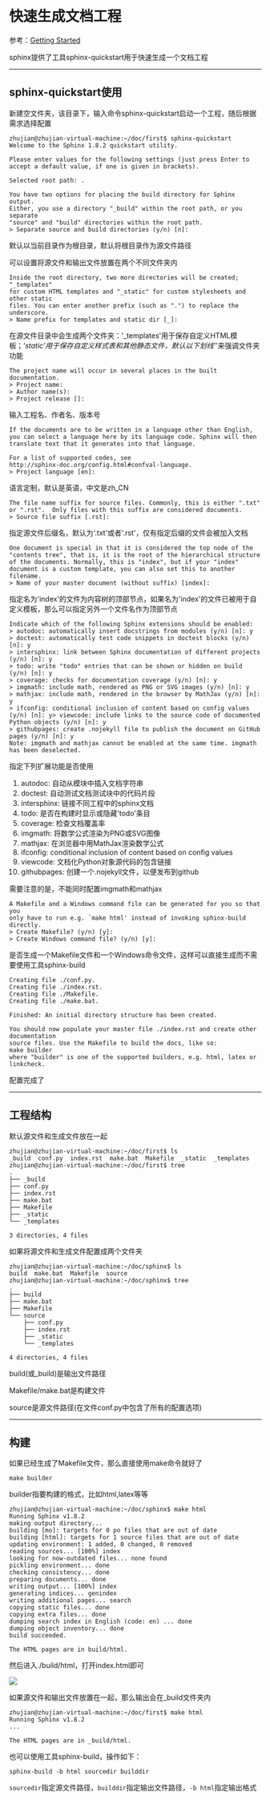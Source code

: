 
# 快速生成文档工程

参考：[Getting Started](http://www.sphinx-doc.org/en/master/usage/quickstart.html)

sphinx提供了工具sphinx-quickstart用于快速生成一个文档工程

---

## sphinx-quickstart使用

新建空文件夹，该目录下，输入命令sphinx-quickstart启动一个工程，随后根据需求选择配置

    zhujian@zhujian-virtual-machine:~/doc/first$ sphinx-quickstart 
    Welcome to the Sphinx 1.8.2 quickstart utility.

    Please enter values for the following settings (just press Enter to
    accept a default value, if one is given in brackets).

    Selected root path: .

    You have two options for placing the build directory for Sphinx output.
    Either, you use a directory "_build" within the root path, or you separate
    "source" and "build" directories within the root path.
    > Separate source and build directories (y/n) [n]: 

默认以当前目录作为根目录，默认将根目录作为源文件路径

可以设置将源文件和输出文件放置在两个不同文件夹内

    Inside the root directory, two more directories will be created; "_templates"
    for custom HTML templates and "_static" for custom stylesheets and other static
    files. You can enter another prefix (such as ".") to replace the underscore.
    > Name prefix for templates and static dir [_]: 

在源文件目录中会生成两个文件夹：'_templates'用于保存自定义HTML模板；‘_static’用于保存自定义样式表和其他静态文件，默认以下划线'_'来强调文件夹功能

    The project name will occur in several places in the built documentation.
    > Project name: 
    > Author name(s):
    > Project release []: 

输入工程名、作者名、版本号

    If the documents are to be written in a language other than English,
    you can select a language here by its language code. Sphinx will then
    translate text that it generates into that language.

    For a list of supported codes, see
    http://sphinx-doc.org/config.html#confval-language.
    > Project language [en]: 

语言定制，默认是英语，中文是zh_CN

    The file name suffix for source files. Commonly, this is either ".txt"
    or ".rst".  Only files with this suffix are considered documents.
    > Source file suffix [.rst]: 

指定源文件后缀名，默认为'.txt'或者'.rst'，仅有指定后缀的文件会被加入文档

    One document is special in that it is considered the top node of the
    "contents tree", that is, it is the root of the hierarchical structure
    of the documents. Normally, this is "index", but if your "index"
    document is a custom template, you can also set this to another filename.
    > Name of your master document (without suffix) [index]: 

指定名为'index'的文件为内容树的顶部节点，如果名为'index'的文件已被用于自定义模板，那么可以指定另外一个文件名作为顶部节点

    Indicate which of the following Sphinx extensions should be enabled:
    > autodoc: automatically insert docstrings from modules (y/n) [n]: y
    > doctest: automatically test code snippets in doctest blocks (y/n) [n]: y
    > intersphinx: link between Sphinx documentation of different projects (y/n) [n]: y
    > todo: write "todo" entries that can be shown or hidden on build (y/n) [n]: y
    > coverage: checks for documentation coverage (y/n) [n]: y
    > imgmath: include math, rendered as PNG or SVG images (y/n) [n]: y
    > mathjax: include math, rendered in the browser by MathJax (y/n) [n]: y
    > ifconfig: conditional inclusion of content based on config values (y/n) [n]: y> viewcode: include links to the source code of documented Python objects (y/n) [n]: y
    > githubpages: create .nojekyll file to publish the document on GitHub pages (y/n) [n]: y
    Note: imgmath and mathjax cannot be enabled at the same time. imgmath has been deselected.

指定下列扩展功能是否使用

1. autodoc: 自动从模块中插入文档字符串
2. doctest: 自动测试文档测试块中的代码片段
3. intersphinx: 链接不同工程中的sphinx文档
4. todo: 是否在构建时显示或隐藏'todo'条目
5. coverage: 检查文档覆盖率
6. imgmath: 将数学公式渲染为PNG或SVG图像
7. mathjax: 在浏览器中用MathJax渲染数学公式
8. ifconfig: conditional inclusion of content based on config values
9. viewcode: 文档化Python对象源代码的包含链接
10. githubpages: 创建一个.nojekyll文件，以便发布到github

需要注意的是，不能同时配置imgmath和mathjax

    A Makefile and a Windows command file can be generated for you so that you
    only have to run e.g. `make html' instead of invoking sphinx-build
    directly.
    > Create Makefile? (y/n) [y]: 
    > Create Windows command file? (y/n) [y]:

是否生成一个Makefile文件和一个Windows命令文件，这样可以直接生成而不需要使用工具sphinx-build

    Creating file ./conf.py.
    Creating file ./index.rst.
    Creating file ./Makefile.
    Creating file ./make.bat.

    Finished: An initial directory structure has been created.

    You should now populate your master file ./index.rst and create other documentation
    source files. Use the Makefile to build the docs, like so:
    make builder
    where "builder" is one of the supported builders, e.g. html, latex or linkcheck.

配置完成了

---

## 工程结构

默认源文件和生成文件放在一起

    zhujian@zhujian-virtual-machine:~/doc/first$ ls
    _build  conf.py  index.rst  make.bat  Makefile  _static  _templates
    zhujian@zhujian-virtual-machine:~/doc/first$ tree
    .
    ├── _build
    ├── conf.py
    ├── index.rst
    ├── make.bat
    ├── Makefile
    ├── _static
    └── _templates

    3 directories, 4 files

如果将源文件和生成文件配置成两个文件夹

    zhujian@zhujian-virtual-machine:~/doc/sphinx$ ls
    build  make.bat  Makefile  source
    zhujian@zhujian-virtual-machine:~/doc/sphinx$ tree
    .
    ├── build
    ├── make.bat
    ├── Makefile
    └── source
        ├── conf.py
        ├── index.rst
        ├── _static
        └── _templates

    4 directories, 4 files

build(或_build)是输出文件路径

Makefile/make.bat是构建文件

source是源文件路径(在文件conf.py中包含了所有的配置选项)

---

## 构建

如果已经生成了Makefile文件，那么直接使用make命令就好了

    make builder 
    
builder指要构建的格式，比如html,latex等等

    zhujian@zhujian-virtual-machine:~/doc/sphinx$ make html
    Running Sphinx v1.8.2
    making output directory...
    building [mo]: targets for 0 po files that are out of date
    building [html]: targets for 1 source files that are out of date
    updating environment: 1 added, 0 changed, 0 removed
    reading sources... [100%] index                                                 
    looking for now-outdated files... none found
    pickling environment... done
    checking consistency... done
    preparing documents... done
    writing output... [100%] index                                                  
    generating indices... genindex
    writing additional pages... search
    copying static files... done
    copying extra files... done
    dumping search index in English (code: en) ... done
    dumping object inventory... done
    build succeeded.

    The HTML pages are in build/html.

然后进入./build/html，打开index.html即可

![](./imgs/new_project.png)

如果源文件和输出文件放置在一起，那么输出会在_build文件夹内

    zhujian@zhujian-virtual-machine:~/doc/first$ make html
    Running Sphinx v1.8.2
    ...

    The HTML pages are in _build/html.

也可以使用工具sphinx-build，操作如下：

    sphinx-build -b html sourcedir builddir

`sourcedir`指定源文件路径，`builddir`指定输出文件路径，`-b html`指定输出格式
